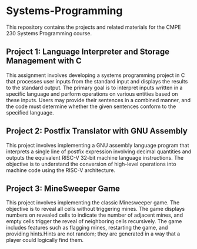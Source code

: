 # Systems-Programming
This repository contains the projects and related materials for the CMPE 230 Systems Programming course.

## **Project 1: Language Interpreter and Storage Management with C**
This assignment involves developing a systems programming project in C that processes user inputs from the standard input and displays the results to the standard output. The primary goal is to interpret inputs written in a specific language and perform operations on various entities based on these inputs. Users may provide their sentences in a combined manner, and the code must determine whether the given sentences conform to the specified language.
## **Project 2: Postfix Translator with GNU Assembly**
This project involves implementing a GNU assembly language program that interprets a single line of postfix expression involving decimal quantities and outputs the equivalent RISC-V 32-bit machine language instructions. The objective is to understand the conversion of high-level operations into machine code using the RISC-V architecture.
## **Project 3: MineSweeper Game**
This project involves implementing the classic Minesweeper game. The objective is to reveal all cells without triggering mines. The game displays numbers on revealed cells to indicate the number of adjacent mines, and empty cells trigger the reveal of neighboring cells recursively. The game includes features such as flagging mines, restarting the game, and providing hints.Hints are not random; they are generated in a way that a player could logically find them.
